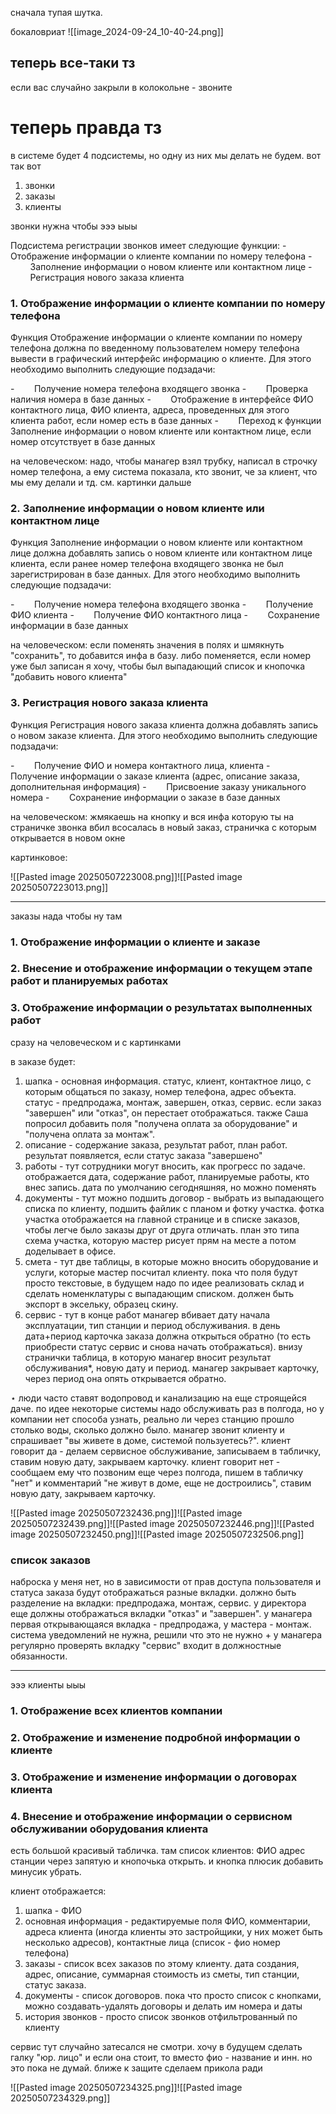 сначала тупая шутка.

бокаловриат
![[image_2024-09-24_10-40-24.png]]
## теперь все-таки тз
если вас случайно закрыли в колокольне - звоните

# теперь правда тз
в системе будет 4 подсистемы, но одну из них мы делать не будем. вот так вот
1. звонки
2. заказы
3. клиенты

звонки нужна чтобы эээ ыыы 

Подсистема регистрации звонков имеет следующие функции:
-        Отображение информации о клиенте компании по номеру телефона
-        Заполнение информации о новом клиенте или контактном лице
-        Регистрация нового заказа клиента

### 1. Отображение информации о клиенте компании по номеру телефона
Функция Отображение информации о клиенте компании по номеру телефона должна по введенному пользователем номеру телефона вывести в графический интерфейс информацию о клиенте.
Для этого необходимо выполнить следующие подзадачи:

-        Получение номера телефона входящего звонка
-        Проверка наличия номера в базе данных
-        Отображение в интерфейсе ФИО контактного лица, ФИО клиента, адреса, проведенных для этого клиента работ, если номер есть в базе данных
-        Переход к функции Заполнение информации о новом клиенте или контактном лице, если номер отсутствует в базе данных

на человеческом: надо, чтобы манагер взял трубку, написал в строчку номер телефона, а ему система показала, кто звонит, че за клиент, что мы ему делали и тд. см. картинки дальше

### 2. Заполнение информации о новом клиенте или контактном лице

Функция Заполнение информации о новом клиенте или контактном лице должна добавлять запись о новом клиенте или контактном лице клиента, если ранее номер телефона входящего звонка не был зарегистрирован в базе данных.
Для этого необходимо выполнить следующие подзадачи:

-        Получение номера телефона входящего звонка
-        Получение ФИО клиента
-        Получение ФИО контактного лица
-        Сохранение информации в базе данных

на человеческом: если поменять значения в полях и шмякнуть "сохранить", то добавится инфа в базу. либо поменяется, если номер уже был записан
я хочу, чтобы был выпадающий список и кнопочка "добавить нового клиента"

### 3. Регистрация нового заказа клиента
Функция Регистрация нового заказа клиента должна добавлять запись о новом заказе клиента.
Для этого необходимо выполнить следующие подзадачи:

-        Получение ФИО и номера контактного лица, клиента
-        Получение информации о заказе клиента (адрес, описание заказа, дополнительная информация)
-        Присвоение заказу уникального номера
-        Сохранение информации о заказе в базе данных

на человеческом: жмякаешь на кнопку и вся инфа которую ты на страничке звонка вбил всосалась в новый заказ, страничка с которым открывается в новом окне

картинковое:

![[Pasted image 20250507223008.png]]![[Pasted image 20250507223013.png]]

---

заказы нада чтобы ну там

### 1. Отображение информации о клиенте и заказе
### 2. Внесение и отображение информации о текущем этапе работ и планируемых работах
### 3. Отображение информации о результатах выполненных работ
сразу на человеческом и с картинками

в заказе будет:
1. шапка - основная информация. статус, клиент, контактное лицо, с которым общаться по заказу, номер телефона, адрес объекта. статус - предпродажа, монтаж, завершен, отказ, сервис. если заказ "завершен" или "отказ", он перестает отображаться. также Саша попросил добавить поля "получена оплата за оборудование" и "получена оплата за монтаж".
2. описание - содержание заказа, результат работ, план работ. результат появляется, если статус заказа "завершено"
3. работы - тут сотрудники могут вносить, как прогресс по задаче. отображается дата, содержание работ, планируемые работы, кто внес запись. дата по умолчанию сегодняшняя, но можно поменять
4. документы - тут можно подшить договор - выбрать из выпадающего списка по клиенту, подшить файлик с планом и фотку участка. фотка участка отображается на главной странице и в списке заказов, чтобы легче было заказы друг от друга отличать. план это типа схема участка, которую мастер рисует прям на месте а потом доделывает в офисе.
5. смета - тут две таблицы, в которые можно вносить оборудование и услуги, которые мастер посчитал клиенту. пока что поля будут просто текстовые, в будущем надо по идее реализовать склад и сделать номенклатуры с выпадающим списком. должен быть экспорт в эксельку, образец скину.
6. сервис - тут в конце работ манагер вбивает дату начала эксплуатации, тип станции и период обслуживания. в день дата+период карточка заказа должна открыться обратно (то есть приобрести статус сервис и снова начать отображаться). внизу странички таблица, в которую манагер вносит результат обслуживания*, новую дату и период. манагер закрывает карточку, через период она опять открывается обратно.

$\star$ люди часто ставят водопровод и канализацию на еще строящейся даче. по идее некоторые системы надо обслуживать раз в полгода, но у компании нет способа узнать, реально ли через станцию прошло столько воды, сколько должно было. манагер звонит клиенту и спрашивает "вы живете в доме, системой пользуетесь?". клиент говорит да - делаем сервисное обслуживание, записываем в табличку, ставим новую дату, закрываем карточку. клиент говорит нет - сообщаем ему что позвоним еще через полгода, пишем в табличку "нет" и комментарий "не живут в доме, еще не достроились", ставим новую дату, закрываем карточку.

![[Pasted image 20250507232436.png]]![[Pasted image 20250507232439.png]]![[Pasted image 20250507232446.png]]![[Pasted image 20250507232450.png]]![[Pasted image 20250507232506.png]]

### список заказов
наброска у меня нет, но в зависимости от прав доступа пользователя и статуса заказа будут отображаться разные вкладки. должно быть разделение на вкладки: предпродажа, монтаж, сервис. у директора еще должны отображаться вкладки "отказ" и "завершен". у манагера первая открывающаяся вкладка - предпродажа, у мастера - монтаж. система уведомлений не нужна, решили что это не нужно + у манагера регулярно проверять вкладку "сервис" входит в должностные обязанности.

---

эээ клиенты ыыы

### 1. Отображение всех клиентов компании
### 2. Отображение и изменение подробной информации о клиенте
### 3. Отображение и изменение информации о договорах клиента
### 4. Внесение и отображение информации о сервисном обслуживании оборудования клиента

есть большой красивый табличка. там список клиентов: ФИО адрес станции через запятую и кнопочька открыть. и кнопка плюсик добавить минусик убрать.

клиент отображается:
1. шапка - ФИО
2. основная информация - редактируемые поля ФИО, комментарии, адреса клиента (иногда клиенты это застройщики, у них может быть несколько адресов), контактные лица (список - фио номер телефона)
3. заказы - список всех заказов по этому клиенту. дата создания, адрес, описание, суммарная стоимость из сметы, тип станции, статус заказа.
4. документы - список договоров. пока что просто список с кнопками, можно создавать-удалять договоры и делать им номера и даты
5. история звонков - просто список звонков отфильтрованный по клиенту

сервис тут случайно затесался не смотри.
хочу в будущем сделать галку "юр. лицо" и если она стоит, то вместо фио - название и инн. но это пока не думай. ближе к защите сделаем прикола ради

![[Pasted image 20250507234325.png]]![[Pasted image 20250507234329.png]]